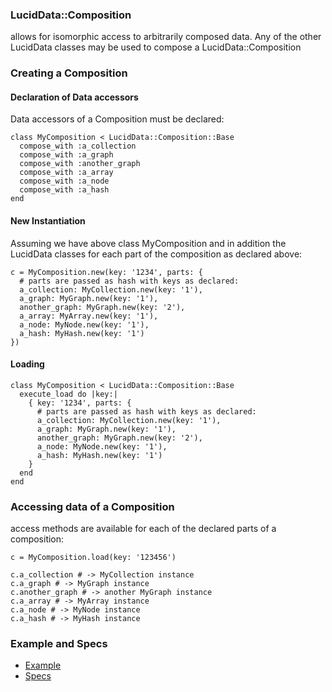 ### LucidData::Composition

allows for isomorphic access to arbitrarily composed data.
Any of the other LucidData classes may be used to compose a LucidData::Composition

### Creating a Composition

#### Declaration of Data accessors
Data accessors of a Composition must be declared:

```
class MyComposition < LucidData::Composition::Base
  compose_with :a_collection
  compose_with :a_graph
  compose_with :another_graph
  compose_with :a_array
  compose_with :a_node
  compose_with :a_hash  
end
```

#### New Instantiation
Assuming we have above class MyComposition and in addition the LucidData classes for each part of the composition as declared above:
```
c = MyComposition.new(key: '1234', parts: {
  # parts are passed as hash with keys as declared:
  a_collection: MyCollection.new(key: '1'),
  a_graph: MyGraph.new(key: '1'),
  another_graph: MyGraph.new(key: '2'),
  a_array: MyArray.new(key: '1'),
  a_node: MyNode.new(key: '1'),
  a_hash: MyHash.new(key: '1')  
})
```

#### Loading
```
class MyComposition < LucidData::Composition::Base
  execute_load do |key:|
    { key: '1234', parts: {
      # parts are passed as hash with keys as declared:
      a_collection: MyCollection.new(key: '1'),
      a_graph: MyGraph.new(key: '1'),
      another_graph: MyGraph.new(key: '2'),
      a_node: MyNode.new(key: '1'),
      a_hash: MyHash.new(key: '1') 
    }
  end
end
```

### Accessing data of a Composition
access methods are available for each of the declared parts of a composition:

```
c = MyComposition.load(key: '123456')

c.a_collection # -> MyCollection instance
c.a_graph # -> MyGraph instance
c.another_graph # -> another MyGraph instance
c.a_array # -> MyArray instance
c.a_node # -> MyNode instance
c.a_hash # -> MyHash instance
```

### Example and Specs
- [Example](https://github.com/isomorfeus/isomorfeus-project/blob/master/ruby/isomorfeus-data/test_app_files/isomorfeus/data/simple_composition.rb)
- [Specs](https://github.com/isomorfeus/isomorfeus-project/blob/master/ruby/isomorfeus-data/test_app_files/spec/data_composition_spec.rb)
